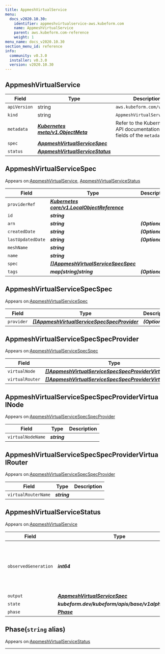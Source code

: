 ```yaml
---
title: AppmeshVirtualService
menu:
  docs_v2020.10.30:
    identifier: appmeshvirtualservice-aws.kubeform.com
    name: AppmeshVirtualService
    parent: aws.kubeform.com-reference
    weight: 1
menu_name: docs_v2020.10.30
section_menu_id: reference
info:
  community: v0.3.0
  installer: v0.3.0
  version: v2020.10.30
---
```


## AppmeshVirtualService
| Field | Type | Description |
| ------ | ----- | ----------- |
| `apiVersion` | string | `aws.kubeform.com/v1alpha1` |
|    `kind` | string | `AppmeshVirtualService` |
| `metadata` | ***[Kubernetes meta/v1.ObjectMeta](https://v1-18.docs.kubernetes.io/docs/reference/generated/kubernetes-api/v1.18/#objectmeta-v1-meta)***|Refer to the Kubernetes API documentation for the fields of the `metadata` field.|
| `spec` | ***[AppmeshVirtualServiceSpec](#appmeshvirtualservicespec)***||
| `status` | ***[AppmeshVirtualServiceStatus](#appmeshvirtualservicestatus)***||
## AppmeshVirtualServiceSpec

Appears on:[AppmeshVirtualService](#appmeshvirtualservice), [AppmeshVirtualServiceStatus](#appmeshvirtualservicestatus)

| Field | Type | Description |
| ------ | ----- | ----------- |
| `providerRef` | ***[Kubernetes core/v1.LocalObjectReference](https://v1-18.docs.kubernetes.io/docs/reference/generated/kubernetes-api/v1.18/#localobjectreference-v1-core)***||
| `id` | ***string***||
| `arn` | ***string***| ***(Optional)*** |
| `createdDate` | ***string***| ***(Optional)*** |
| `lastUpdatedDate` | ***string***| ***(Optional)*** |
| `meshName` | ***string***||
| `name` | ***string***||
| `spec` | ***[[]AppmeshVirtualServiceSpecSpec](#appmeshvirtualservicespecspec)***||
| `tags` | ***map[string]string***| ***(Optional)*** |
## AppmeshVirtualServiceSpecSpec

Appears on:[AppmeshVirtualServiceSpec](#appmeshvirtualservicespec)

| Field | Type | Description |
| ------ | ----- | ----------- |
| `provider` | ***[[]AppmeshVirtualServiceSpecSpecProvider](#appmeshvirtualservicespecspecprovider)***| ***(Optional)*** |
## AppmeshVirtualServiceSpecSpecProvider

Appears on:[AppmeshVirtualServiceSpecSpec](#appmeshvirtualservicespecspec)

| Field | Type | Description |
| ------ | ----- | ----------- |
| `virtualNode` | ***[[]AppmeshVirtualServiceSpecSpecProviderVirtualNode](#appmeshvirtualservicespecspecprovidervirtualnode)***| ***(Optional)*** |
| `virtualRouter` | ***[[]AppmeshVirtualServiceSpecSpecProviderVirtualRouter](#appmeshvirtualservicespecspecprovidervirtualrouter)***| ***(Optional)*** |
## AppmeshVirtualServiceSpecSpecProviderVirtualNode

Appears on:[AppmeshVirtualServiceSpecSpecProvider](#appmeshvirtualservicespecspecprovider)

| Field | Type | Description |
| ------ | ----- | ----------- |
| `virtualNodeName` | ***string***||
## AppmeshVirtualServiceSpecSpecProviderVirtualRouter

Appears on:[AppmeshVirtualServiceSpecSpecProvider](#appmeshvirtualservicespecspecprovider)

| Field | Type | Description |
| ------ | ----- | ----------- |
| `virtualRouterName` | ***string***||
## AppmeshVirtualServiceStatus

Appears on:[AppmeshVirtualService](#appmeshvirtualservice)

| Field | Type | Description |
| ------ | ----- | ----------- |
| `observedGeneration` | ***int64***| ***(Optional)*** Resource generation, which is updated on mutation by the API Server.|
| `output` | ***[AppmeshVirtualServiceSpec](#appmeshvirtualservicespec)***| ***(Optional)*** |
| `state` | ***kubeform.dev/kubeform/apis/base/v1alpha1.State***| ***(Optional)*** |
| `phase` | ***[Phase](#phase)***| ***(Optional)*** |
## Phase(`string` alias)

Appears on:[AppmeshVirtualServiceStatus](#appmeshvirtualservicestatus)

---
